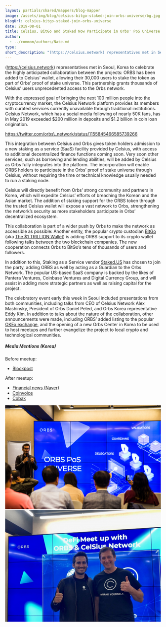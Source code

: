 ```yaml
---
layout: partials/shared/mappers/blog-mapper
image: /assets/img/blog/celsius-bitgo-staked-join-orbs-universe/bg.jpg
blogUrl: celsius-bitgo-staked-join-orbs-universe
date: 2019-08-01
title: Celsius, BitGo and Staked Now Participate in Orbs' PoS Universe
author:
  - ../common/authors/Nate.md
type:
short_description: "(https://celsius.network) representatives met in Seoul, Korea to celebrate the highly anticipated collaboration between the projects: ORBS has been added to Celsius’ wallet, allowing their 30,000 users to stake the token as part of Orbs’ proof of stake universe. This partnership grants thousands of Celsius’ users unprecedented access to the Orbs network."
---
```


(https://celsius.network) representatives met in Seoul, Korea to celebrate the highly anticipated collaboration between the projects: ORBS has been added to Celsius’ wallet, allowing their 30,000 users to stake the token as part of Orbs’ proof of stake universe. This partnership grants thousands of Celsius’ users unprecedented access to the Orbs network.

With the expressed goal of bringing the next 100 million people into the cryptocurrency market, the Celsius Network platform provides its members with curated services currently unavailable through traditional institutions. Celsius Network, which has a social media following of nearly 50K fans, has in May 2019 exceeded $200 million in deposits and $1.2 billion in coin loan origination.

https://twitter.com/orbs\_network/status/1155845466585739266

This integration between Celsius and Orbs gives token holders admission to a new staking as a service (SaaS) facility provided by Celsius, with access to additional decentralized finance functions coming soon. Very soon other services, such as borrowing and lending abilities, will be added by Celsius as Orbs fully integrates into the platform. The incorporation will enable ORBS holders to participate in the Orbs’ proof of stake universe through Celsius, without requiring the time or technical knowledge usually needed to run a staking node.

Celsius will directly benefit from Orbs’ strong community and partners in Korea, which will expedite Celsius’ efforts of breaching the Korean and the Asian market. The addition of staking support for the ORBS token through the trusted Celsius wallet will expose a vast network to Orbs, strengthening the network’s security as more stakeholders participate in Orbs’ decentralized ecosystem.

This collaboration is part of a wider push by Orbs to make the network as accessible as possible: Another entity, the popular crypto custodian [BitGo](https://www.bitgo.com/) (aka [The $1 TRILLION Wallet](https://www.coindesk.com/the-1-trillion-wallet-bitgos-bid-to-bring-bitcoin-to-wall-street-and-beyond)) is adding ORBS support to its crypto wallet following talks between the two blockchain companies. The new cooperation connects Orbs to BitGo’s tens of thousands of users and followers.

In addition to this, Staking as a Service vendor [Staked.US](https://staked.us/) has chosen to join the party, adding ORBS as well by acting as a Guardian to the Orbs Network. The popular US-based SaaS company is backed by the likes of Pantera Ventures, Coinbase Ventures and Digital Currency Group, and will assist in adding more strategic partners as well as raising capital for the project.

The celebratory event early this week in Seoul included presentations from both communities, including talks from CEO of Celsius Network Alex Mashinsky, President of Orbs Daniel Peled, and Orbs Korea representative Eddy Kim. In addition to talks about the nature of the collaboration, other announcements were made, including ORBS’ added listing to the popular [OKEx exchange](https://www.okex.com/), and the opening of a new Orbs Center in Korea to be used to host meetups and further evangelize the project to local crypto and technological communities.

##### **Media Mentions (Korea)**

Before meetup:

- [Blockpost](http://www.fnnews.com/news/201907251436086069)

After meetup:

- [Financial news (Naver)](https://news.naver.com/main/read.nhn?mode=LSD&mid=sec&sid1=105&oid=014&aid=0004269984)
- [Coinvoice](https://www.coinvoice.kr/37676.html)
- [Cobak](https://cobak.co.kr/community/3/post/225476)

![](/assets/img/blog/celsius-bitgo-staked-join-orbs-universe/DEF밋업190729I-1277.jpg) ![](/assets/img/blog/celsius-bitgo-staked-join-orbs-universe/celsius-seoul-1030x736.jpg)
